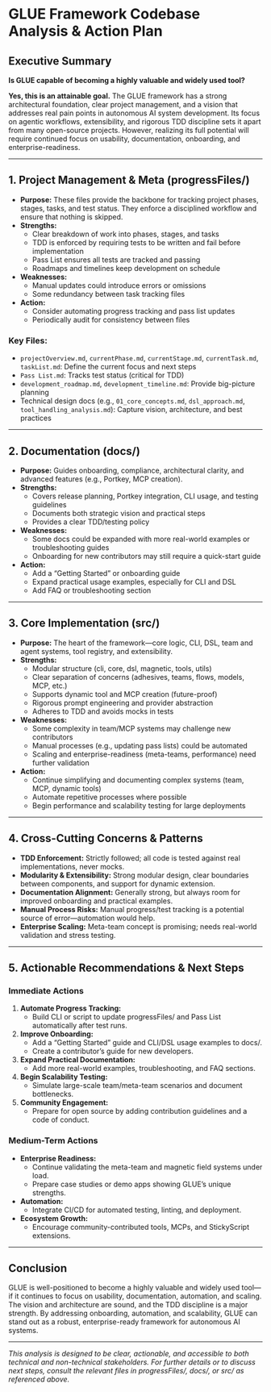 # GLUE Framework Codebase Analysis & Action Plan

## Executive Summary

**Is GLUE capable of becoming a highly valuable and widely used tool?**

**Yes, this is an attainable goal.** The GLUE framework has a strong architectural foundation, clear project management, and a vision that addresses real pain points in autonomous AI system development. Its focus on agentic workflows, extensibility, and rigorous TDD discipline sets it apart from many open-source projects. However, realizing its full potential will require continued focus on usability, documentation, onboarding, and enterprise-readiness.

---

## 1. Project Management & Meta (progressFiles/)

- **Purpose:** These files provide the backbone for tracking project phases, stages, tasks, and test status. They enforce a disciplined workflow and ensure that nothing is skipped.
- **Strengths:**
  - Clear breakdown of work into phases, stages, and tasks
  - TDD is enforced by requiring tests to be written and fail before implementation
  - Pass List ensures all tests are tracked and passing
  - Roadmaps and timelines keep development on schedule
- **Weaknesses:**
  - Manual updates could introduce errors or omissions
  - Some redundancy between task tracking files
- **Action:**
  - Consider automating progress tracking and pass list updates
  - Periodically audit for consistency between files

### Key Files:
- `projectOverview.md`, `currentPhase.md`, `currentStage.md`, `currentTask.md`, `taskList.md`: Define the current focus and next steps
- `Pass List.md`: Tracks test status (critical for TDD)
- `development_roadmap.md`, `development_timeline.md`: Provide big-picture planning
- Technical design docs (e.g., `01_core_concepts.md`, `dsl_approach.md`, `tool_handling_analysis.md`): Capture vision, architecture, and best practices

---

## 2. Documentation (docs/)

- **Purpose:** Guides onboarding, compliance, architectural clarity, and advanced features (e.g., Portkey, MCP creation).
- **Strengths:**
  - Covers release planning, Portkey integration, CLI usage, and testing guidelines
  - Documents both strategic vision and practical steps
  - Provides a clear TDD/testing policy
- **Weaknesses:**
  - Some docs could be expanded with more real-world examples or troubleshooting guides
  - Onboarding for new contributors may still require a quick-start guide
- **Action:**
  - Add a “Getting Started” or onboarding guide
  - Expand practical usage examples, especially for CLI and DSL
  - Add FAQ or troubleshooting section

---

## 3. Core Implementation (src/)

- **Purpose:** The heart of the framework—core logic, CLI, DSL, team and agent systems, tool registry, and extensibility.
- **Strengths:**
  - Modular structure (cli, core, dsl, magnetic, tools, utils)
  - Clear separation of concerns (adhesives, teams, flows, models, MCP, etc.)
  - Supports dynamic tool and MCP creation (future-proof)
  - Rigorous prompt engineering and provider abstraction
  - Adheres to TDD and avoids mocks in tests
- **Weaknesses:**
  - Some complexity in team/MCP systems may challenge new contributors
  - Manual processes (e.g., updating pass lists) could be automated
  - Scaling and enterprise-readiness (meta-teams, performance) need further validation
- **Action:**
  - Continue simplifying and documenting complex systems (team, MCP, dynamic tools)
  - Automate repetitive processes where possible
  - Begin performance and scalability testing for large deployments

---

## 4. Cross-Cutting Concerns & Patterns

- **TDD Enforcement:** Strictly followed; all code is tested against real implementations, never mocks.
- **Modularity & Extensibility:** Strong modular design, clear boundaries between components, and support for dynamic extension.
- **Documentation Alignment:** Generally strong, but always room for improved onboarding and practical examples.
- **Manual Process Risks:** Manual progress/test tracking is a potential source of error—automation would help.
- **Enterprise Scaling:** Meta-team concept is promising; needs real-world validation and stress testing.

---

## 5. Actionable Recommendations & Next Steps

### Immediate Actions
1. **Automate Progress Tracking:**
   - Build CLI or script to update progressFiles/ and Pass List automatically after test runs.
2. **Improve Onboarding:**
   - Add a “Getting Started” guide and CLI/DSL usage examples to docs/.
   - Create a contributor’s guide for new developers.
3. **Expand Practical Documentation:**
   - Add more real-world examples, troubleshooting, and FAQ sections.
4. **Begin Scalability Testing:**
   - Simulate large-scale team/meta-team scenarios and document bottlenecks.
5. **Community Engagement:**
   - Prepare for open source by adding contribution guidelines and a code of conduct.

### Medium-Term Actions
- **Enterprise Readiness:**
  - Continue validating the meta-team and magnetic field systems under load.
  - Prepare case studies or demo apps showing GLUE’s unique strengths.
- **Automation:**
  - Integrate CI/CD for automated testing, linting, and deployment.
- **Ecosystem Growth:**
  - Encourage community-contributed tools, MCPs, and StickyScript extensions.

---

## Conclusion

GLUE is well-positioned to become a highly valuable and widely used tool—if it continues to focus on usability, documentation, automation, and scaling. The vision and architecture are sound, and the TDD discipline is a major strength. By addressing onboarding, automation, and scalability, GLUE can stand out as a robust, enterprise-ready framework for autonomous AI systems.

---

*This analysis is designed to be clear, actionable, and accessible to both technical and non-technical stakeholders. For further details or to discuss next steps, consult the relevant files in progressFiles/, docs/, or src/ as referenced above.*
